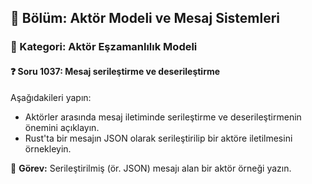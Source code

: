 ## 📘 Bölüm: Aktör Modeli ve Mesaj Sistemleri  
### 🔹 Kategori: Aktör Eşzamanlılık Modeli  
#### ❓ Soru 1037: Mesaj serileştirme ve deserileştirme

Aşağıdakileri yapın:

- Aktörler arasında mesaj iletiminde serileştirme ve deserileştirmenin önemini açıklayın.
- Rust'ta bir mesajın JSON olarak serileştirilip bir aktöre iletilmesini örnekleyin.

🔧 **Görev:** Serileştirilmiş (ör. JSON) mesajı alan bir aktör örneği yazın.
